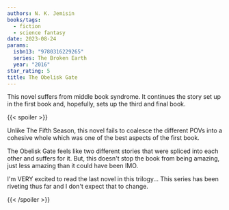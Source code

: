 ```yaml
---
authors: N. K. Jemisin
books/tags:
  - fiction
  - science fantasy
date: 2023-08-24
params:
  isbn13: "9780316229265"
  series: The Broken Earth
  year: "2016"
star_rating: 5
title: The Obelisk Gate
---
```


This novel suffers from middle book syndrome. It continues the story set up in
the first book and, hopefully, sets up the third and final book.

<!--more-->

{{< spoiler >}}

Unlike The Fifth Season, this novel fails to coalesce the different POVs into a
cohesive whole which was one of the best aspects of the first book.

The Obelisk Gate feels like two different stories that were spliced into each
other and suffers for it. But, this doesn't stop the book from being amazing,
just less amazing than it could have been IMO.

I'm VERY excited to read the last novel in this trilogy... This series has been
riveting thus far and I don't expect that to change.

{{< /spoiler >}}
